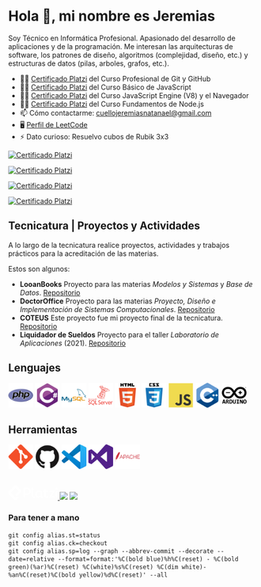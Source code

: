 # Hola 👋, mi nombre es Jeremias

Soy Técnico en Informática Profesional. Apasionado del desarrollo de aplicaciones y de la programación. Me interesan las arquitecturas de software, los patrones de diseño, algoritmos (complejidad, diseño, etc.) y estructuras de datos (pilas, arboles, grafos, etc.).

- 👨‍🎓 [Certificado Platzi](https://platzi.com/p/cuellojeremiasnatanael/curso/1557-git-github/diploma/detalle/) del Curso Profesional de Git y GitHub
- 👨‍🎓 [Certificado Platzi](https://platzi.com/p/cuellojeremiasnatanael/curso/1814-course/diploma/detalle/) del Curso Básico de JavaScript
- 👨‍🎓 [Certificado Platzi](https://platzi.com/p/cuellojeremiasnatanael/curso/1798-javascript-navegador/diploma/detalle/) del Curso JavaScript Engine (V8) y el Navegador
- 👨‍🎓 [Certificado Platzi](https://platzi.com/p/cuellojeremiasnatanael/curso/1759-fundamentos-node/diploma/detalle/) del Curso Fundamentos de Node.js
- 📫 Cómo contactarme: [cuellojeremiasnatanael@gmail.com](https://mail.google.com/mail/u/0/?tf=cm&fs=1&source=mailto&to=cuellojeremiasnatanael@gmail.com&body=Hola%2c+te+contacto+desde+GitHub.)
- 🖥️ [Perfil de LeetCode](https://leetcode.com/u/jeremias-cuello/)
- ⚡ Dato curioso: Resuelvo cubos de Rubik 3x3

[![Certificado Platzi](img/basicoJS.png)](https://platzi.com/p/cuellojeremiasnatanael/curso/1814-course/diploma/detalle/)

[![Certificado Platzi](img/JSEngineNavegador.png)](https://platzi.com/p/cuellojeremiasnatanael/curso/1798-javascript-navegador/diploma/detalle/)

[![Certificado Platzi](img/nodeJS.png)](https://platzi.com/p/cuellojeremiasnatanael/curso/1759-fundamentos-node/diploma/detalle/)

[![Certificado Platzi](img/gitGitHub.png)](https://platzi.com/p/cuellojeremiasnatanael/curso/1557-git-github/diploma/detalle/)

## Tecnicatura | Proyectos y Actividades

A lo largo de la tecnicatura realice proyectos, actividades y trabajos prácticos para la acreditación de las materias.

Estos son algunos:

- **LooanBooks** Proyecto para las materias *Modelos y Sistemas* y *Base de Datos*. [Repositorio](https://github.com/Jeremias0901/Loanbooks)
- **DoctorOffice** Proyecto para las materias *Proyecto, Diseño e Implementación de Sistemas Computacionales*. [Repositorio](https://github.com/Jeremias0901/DoctorOffice)
- **COTEUS** Este proyecto fue mi proyecto final de la tecnicatura. [Repositorio](https://github.com/Jeremias0901/COTEUS)
- **Liquidador de Sueldos** Proyecto para el taller *Laboratorio de Aplicaciones* (2021). [Repositorio](https://github.com/Jeremias0901/Liquidador-de-Sueldos)

## Lenguajes

<div>

<img width="50" src="https://raw.githubusercontent.com/devicons/devicon/master/icons/php/php-original.svg"/>
<img width="50" src="https://raw.githubusercontent.com/devicons/devicon/master/icons/csharp/csharp-original.svg"/>

<!-- SQL -->
<img width="50" src="https://raw.githubusercontent.com/devicons/devicon/master/icons/mysql/mysql-original-wordmark.svg"/>
<img width="50" src="https://raw.githubusercontent.com/devicons/devicon/master/icons/microsoftsqlserver/microsoftsqlserver-plain-wordmark.svg"/>

<!-- Front-End -->
<img width="50" src="https://raw.githubusercontent.com/devicons/devicon/master/icons/html5/html5-original-wordmark.svg"/>
<img width="50" src="https://raw.githubusercontent.com/devicons/devicon/master/icons/css3/css3-original-wordmark.svg"/>
<img width="50" src="https://raw.githubusercontent.com/devicons/devicon/master/icons/javascript/javascript-original.svg"/>

<!-- Lenguajes t Herramientas de bajo nivel -->
<img width="50" src="https://raw.githubusercontent.com/devicons/devicon/master/icons/cplusplus/cplusplus-original.svg" fill="red"/>
<img width="50" src="https://raw.githubusercontent.com/devicons/devicon/master/icons/arduino/arduino-plain-wordmark.svg"/>

## Herramientas

<!-- Sistemas de control de Versiones -->
<img width="50" src="https://raw.githubusercontent.com/devicons/devicon/master/icons/git/git-original.svg"/>
<img width="50" src="https://raw.githubusercontent.com/devicons/devicon/master/icons/github/github-original.svg"/>

<!-- Frameworks, IDEs y Editores de Texto -->
<img width="50" src="https://raw.githubusercontent.com/devicons/devicon/master/icons/vscode/vscode-original.svg"/>
<img width="50" src="https://raw.githubusercontent.com/devicons/devicon/master/icons/visualstudio/visualstudio-plain.svg"/>

<!-- Servidores -->
<img width="50" src="https://raw.githubusercontent.com/devicons/devicon/master/icons/apache/apache-plain-wordmark.svg"/>

##

<a href="https://platzi.com/p/cuellojeremiasnatanael">
<svg width="100" fill="none" viewBox="0 0 74 22" xmlns="http://www.w3.org/2000/svg"><path fill="#fff" fill-rule="evenodd" d="M8.314 1.277 1.01 8.639a3.49 3.49 0 0 0 0 4.908l7.305 7.363a3.424 3.424 0 0 0 4.87 0l2.435-2.454L13.184 16l-2.435 2.454-7.305-7.362 7.305-7.362 4.87 4.908-4.87 4.908L13.184 16l4.87-4.908a3.49 3.49 0 0 0 0-4.908l-4.87-4.908a3.424 3.424 0 0 0-4.87 0" clip-rule="evenodd"></path><path fill="#fff" d="M22.456 18.376V3.567h6.087c3.274 0 5.184 2.412 5.184 5.225 0 2.814-1.952 5.141-5.184 5.141H24.91v4.443zm6.087-6.6c1.658 0 2.834-1.333 2.834-3.046 0-1.714-1.134-3.025-2.834-3.025H24.87v6.07zm8.997-8.209v11.15c0 1.692.44 2.22 2.183 1.945l.084 1.777c-3.107.508-4.534-.296-4.534-3.701V3.568zM50.277 15.33c0 .93-.021 1.523 1.092 1.417v1.565c-1.449.275-2.939.106-2.939-1.586v-.423c-.566 1.417-1.994 2.221-3.484 2.221-3.086 0-4.576-2.496-4.576-5.373.063-3.385 2.456-5.246 5.752-5.183 1.448 0 2.834.36 4.156.952zm-2.204-5.077c-.693-.318-1.47-.423-2.12-.423-1.931 0-3.233 1.121-3.296 3.321 0 1.862.903 3.321 2.771 3.321 1.7 0 2.582-1.333 2.645-3.216zM56.169 8.2h3.506v1.862h-3.506v4.38c0 2.602 1.617 2.771 3.695 2.03l.23 1.735c-3.463 1.079-6.17.275-6.17-3.723v-4.422h-2.058V8.2h2.057V5.704h2.246zm4.943 9.71 2.939-4.632 2.204-3.216h-4.828V8.179h8.124v.296l-3.128 4.887-2.057 3.025h5.164v1.99h-8.418zm11.19-14.367c.693 0 1.365.465 1.365 1.354 0 .888-.672 1.375-1.344 1.375s-1.406-.445-1.406-1.375c0-.931.692-1.354 1.385-1.354m1.134 14.833h-2.288V8.2h2.288z"></path></svg>
</a>
<a href="https://mail.google.com/mail/u/0/?tf=cm&fs=1&source=mailto&to=cuellojeremiasnatanael@gmail.com&body=Hola%2c+te+contacto+desde+GitHub."><img src="img/gmail.png" width=30/></a>
<a href="https://jeremias-cuello.000webhostapp.com"><img src="img/pagina.png" width=30/></a>

</div>

### Para tener a mano

``` Shell
git config alias.st=status
git config alias.ck=checkout
git config alias.sp=log --graph --abbrev-commit --decorate --date=relative --format=format:'%C(bold blue)%h%C(reset) - %C(bold green)(%ar)%C(reset) %C(white)%s%C(reset) %C(dim white)- %an%C(reset)%C(bold yellow)%d%C(reset)' --all
```
